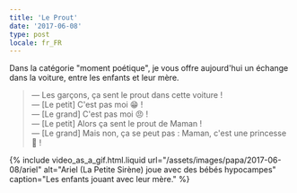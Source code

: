 ```yaml
---
title: 'Le Prout'
date: '2017-06-08'
type: post
locale: fr_FR
---
```


Dans la catégorie "moment poétique", je vous offre aujourd'hui un échange dans la voiture, entre les enfants et leur mère.

<!-- more -->

> — Les garçons, ça sent le prout dans cette voiture !  
> — [Le petit] C'est pas moi 😁 !  
> — [Le grand] C'est pas moi 😠 !  
> — [Le petit] Alors ça sent le prout de Maman !  
> — [Le grand] Mais non, ça se peut pas : Maman, c'est une princesse 👸 !

{% include video_as_a_gif.html.liquid
url="/assets/images/papa/2017-06-08/ariel"
alt="Ariel (La Petite Sirène) joue avec des bébés hypocampes"
caption="Les enfants jouant avec leur mère."
%}
